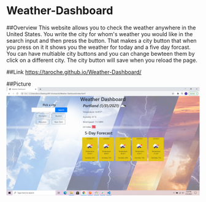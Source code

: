 # Weather-Dashboard

##Overview
This website allows you to check the weather anywhere in the United States. You write the city for whom's weather you would like in the search input and then press the button. That makes a city button that when you press on it it shows you the weather for today and a five day forcast. You can have multiable city buttons and you can change bewteen them by click on a different city. The city button will save when you reload the page.

##Link
https://taroche.github.io/Weather-Dashboard/

##Picture
![Image of page](./asset/image.png)